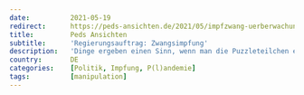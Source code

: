 ```yaml
---
date:          2021-05-19
redirect:      https://peds-ansichten.de/2021/05/impfzwang-uerberwachung-demokratie-pharma/
title:         Peds Ansichten
subtitle:      'Regierungsauftrag: Zwangsimpfung'
description:   'Dinge ergeben einen Sinn, wenn man die Puzzleteilchen emotionsfrei zusammenfÃ¼gt. Regierung und Parlament, deren Mitglieder von Lobbyisten und Ideologen bis in die letzte Haarwurzel geistig durchgeimpft wurden, tun wie ihnen aufgetragen. Die Fassadendemokratie muss derzeit radikale Einschnitte hinnehmen …'
country:       DE
categories:    [Politik, Impfung, P(l)andemie]
tags:          [manipulation]
---
```


